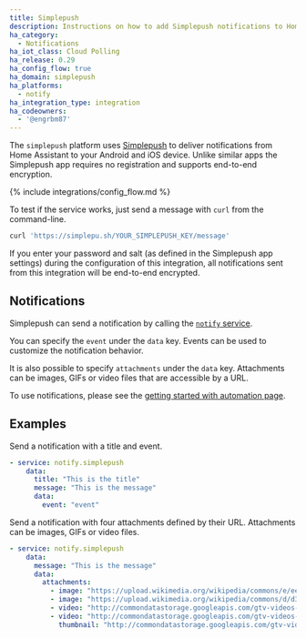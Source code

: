 ```yaml
---
title: Simplepush
description: Instructions on how to add Simplepush notifications to Home Assistant.
ha_category:
  - Notifications
ha_iot_class: Cloud Polling
ha_release: 0.29
ha_config_flow: true
ha_domain: simplepush
ha_platforms:
  - notify
ha_integration_type: integration
ha_codeowners:
  - '@engrbm87'
---
```


The `simplepush` platform uses [Simplepush](https://simplepush.io/) to deliver notifications from Home Assistant to your Android and iOS device. Unlike similar apps the Simplepush app requires no registration and supports end-to-end encryption.

{% include integrations/config_flow.md %}

To test if the service works, just send a message with `curl` from the command-line.

```bash
curl 'https://simplepu.sh/YOUR_SIMPLEPUSH_KEY/message'
```

If you enter your password and salt (as defined in the Simplepush app settings) during the configuration of this integration, all notifications sent from this integration will be end-to-end encrypted.

## Notifications

Simplepush can send a notification by calling the [`notify` service](/integrations/notify/).

You can specify the `event` under the `data` key.
Events can be used to customize the notification behavior.

It is also possible to specify `attachments` under the `data` key.
Attachments can be images, GIFs or video files that are accessible by a URL.

To use notifications, please see the [getting started with automation page](/getting-started/automation/).

## Examples 

Send a notification with a title and event.

```yml
- service: notify.simplepush
    data:
      title: "This is the title"
      message: "This is the message"
      data:
        event: "event"
```

Send a notification with four attachments defined by their URL.
Attachments can be images, GIFs or video files.

```yml
- service: notify.simplepush
    data:
      message: "This is the message"
      data:
        attachments:
          - image: "https://upload.wikimedia.org/wikipedia/commons/e/ee/Sample_abc.jpg"
          - image: "https://upload.wikimedia.org/wikipedia/commons/d/d3/Newtons_cradle_animation_book_2.gif"
          - video: "http://commondatastorage.googleapis.com/gtv-videos-bucket/sample/BigBuckBunny.mp4"
          - video: "http://commondatastorage.googleapis.com/gtv-videos-bucket/sample/ElephantsDream.mp4"
            thumbnail: "http://commondatastorage.googleapis.com/gtv-videos-bucket/sample/images/ForBiggerEscapes.jpg"
```
